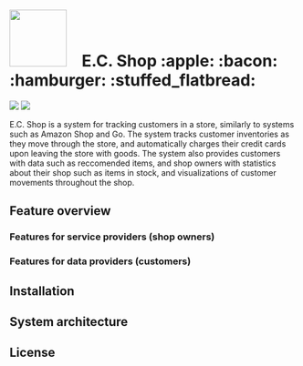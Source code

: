 <h1><img src="https://i.imgur.com/NaEWdZ3.png" width="100" />&nbsp; &nbsp; E.C. Shop :apple: :bacon: :hamburger: :stuffed_flatbread:</h1>

<img src="https://gitlab.stud.iie.ntnu.no/tdt4140-2018/64/badges/master/build.svg">
<img src="https://gitlab.stud.iie.ntnu.no/tdt4140-2018/64/badges/master/coverage.svg">

E.C. Shop is a system for tracking customers in a store, similarly to systems such as Amazon Shop and Go. The system tracks customer inventories as they move through the store, and automatically charges their credit cards upon leaving the store with goods. The system also provides customers with data such as reccomended items, and shop owners with statistics about their shop such as items in stock, and visualizations of customer movements throughout the shop.

## Feature overview

### Features for service providers (shop owners)

### Features for data providers (customers)

## Installation

## System architecture

## License
